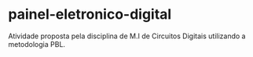 # painel-eletronico-digital
Atividade proposta pela disciplina de M.I de Circuitos Digitais utilizando a metodologia PBL.
